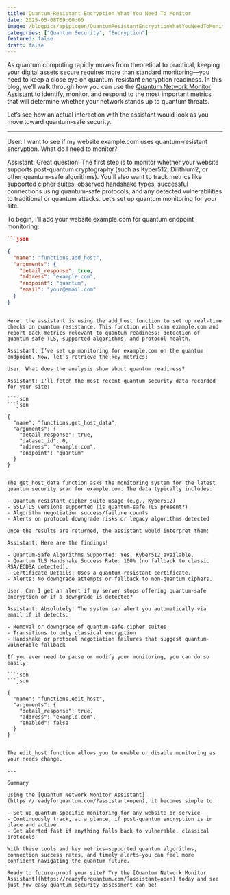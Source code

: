 ```yaml
---
title: Quantum-Resistant Encryption What You Need To Monitor
date: 2025-05-08T09:00:00
image: /blogpics/apipicgen/QuantumResistantEncryptionWhatYouNeedToMonitor-F1ASV08OYL.jpg
categories: ["Quantum Security", "Encryption"]
featured: false
draft: false
---
```

As quantum computing rapidly moves from theoretical to practical, keeping your digital assets secure requires more than standard monitoring—you need to keep a close eye on quantum-resistant encryption readiness. In this blog, we’ll walk through how you can use the [Quantum Network Monitor Assistant](https://readyforquantum.com/?assistant=open) to identify, monitor, and respond to the most important metrics that will determine whether your network stands up to quantum threats.

Let’s see how an actual interaction with the assistant would look as you move toward quantum-safe security.

---

User: I want to see if my website example.com uses quantum-resistant encryption. What do I need to monitor?

Assistant: Great question! The first step is to monitor whether your website supports post-quantum cryptography (such as Kyber512, Dilithium2, or other quantum-safe algorithms). You'll also want to track metrics like supported cipher suites, observed handshake types, successful connections using quantum-safe protocols, and any detected vulnerabilities to traditional or quantum attacks. Let’s set up quantum monitoring for your site.

To begin, I’ll add your website example.com for quantum endpoint monitoring:

```json
```json

{
  "name": "functions.add_host",
  "arguments": {
    "detail_response": true,
    "address": "example.com",
    "endpoint": "quantum",
    "email": "your@email.com"
  }
}
```
```

Here, the assistant is using the add_host function to set up real-time checks on quantum resistance. This function will scan example.com and report back metrics relevant to quantum readiness: detection of quantum-safe TLS, supported algorithms, and protocol health.

Assistant: I’ve set up monitoring for example.com on the quantum endpoint. Now, let’s retrieve the key metrics:

User: What does the analysis show about quantum readiness?

Assistant: I'll fetch the most recent quantum security data recorded for your site:

```json
```json

{
  "name": "functions.get_host_data",
  "arguments": {
    "detail_response": true,
    "dataset_id": 0,
    "address": "example.com",
    "endpoint": "quantum"
  }
}
```
```

The get_host_data function asks the monitoring system for the latest quantum security scan for example.com. The data typically includes:

- Quantum-resistant cipher suite usage (e.g., Kyber512)
- SSL/TLS versions supported (is quantum-safe TLS present?)
- Algorithm negotiation success/failure counts
- Alerts on protocol downgrade risks or legacy algorithms detected

Once the results are returned, the assistant would interpret them:

Assistant: Here are the findings!

- Quantum-Safe Algorithms Supported: Yes, Kyber512 available.
- Quantum TLS Handshake Success Rate: 100% (no fallback to classic RSA/ECDSA detected).
- Certificate Details: Uses a quantum-resistant certificate.
- Alerts: No downgrade attempts or fallback to non-quantum ciphers.

User: Can I get an alert if my server stops offering quantum-safe encryption or if a downgrade is detected?

Assistant: Absolutely! The system can alert you automatically via email if it detects:

- Removal or downgrade of quantum-safe cipher suites
- Transitions to only classical encryption
- Handshake or protocol negotiation failures that suggest quantum-vulnerable fallback

If you ever need to pause or modify your monitoring, you can do so easily:

```json
```json

{
  "name": "functions.edit_host",
  "arguments": {
    "detail_response": true,
    "address": "example.com",
    "enabled": false
  }
}
```
```

The edit_host function allows you to enable or disable monitoring as your needs change.

---

Summary

Using the [Quantum Network Monitor Assistant](https://readyforquantum.com/?assistant=open), it becomes simple to:

- Set up quantum-specific monitoring for any website or service
- Continuously track, at a glance, if post-quantum encryption is in place and active
- Get alerted fast if anything falls back to vulnerable, classical protocols

With these tools and key metrics—supported quantum algorithms, connection success rates, and timely alerts—you can feel more confident navigating the quantum future.

Ready to future-proof your site? Try the [Quantum Network Monitor Assistant](https://readyforquantum.com/?assistant=open) today and see just how easy quantum security assessment can be!